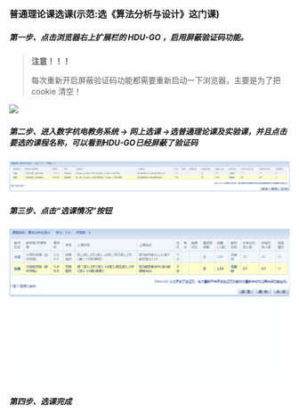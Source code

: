 ### 普通理论课选课(示范:选《算法分析与设计》这门课)

##### 第一步、点击浏览器右上扩展栏的 HDU-GO ，启用屏蔽验证码功能。

> **注意！！！**
>
> 每次重新开启屏蔽验证码功能都需要重新启动一下浏览器，主要是为了把 cookie 清空！

![](C:/Users/YY-PC/WebstormProjects/HDU-GO/docs/image/006Xmmmgly1g6r94l7bwuj30al0bcwen.jpg)

##### 第二步、进入数字杭电教务系统 -> 网上选课 ->选普通理论课及实验课，并且点击要选的课程名称，可以看到HDU-GO已经屏蔽了验证码

![putong_course_list](../image/putong_course_list.jpg)

##### 第三步、点击“选课情况”按钮

![putong_course_fin](../image/putong_course_fin.gif)

##### 第四步、选课完成